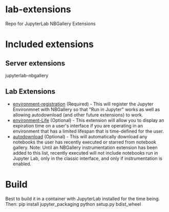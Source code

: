 # lab-extensions
Repo for JupyterLab NBGallery Extensions

# Included extensions
## Server extensions
jupyterlab-nbgallery

## Lab Extensions
* [environment-registration](environment-registration/README.md) (Required) - This will register the Jupyter Environmnet with NBGallery so that "Run in Jupyter" works as well as allowing autodownload (and other future extensions) to work.
* [environment-Life](environment-life/README.md) (Optional) - This extension will allow you to display an expiration time on a user's interface if you are operating in an environment that has a limited lifespan that is time-defined for the user.
* [autodownload](autodownload/README.md) (Optional) - This will automatically download any notebooks the user has recently executed or starred from notebook gallery.  Note: Until an NBGallery instrumentation extension has been added to this list, recently executed will not include notebooks run in Jupyter Lab, only in the classic interface, and only if instrumentation is enabled.

# Build
Best to build it in a container with JupyterLab installed for the time being.  Then:
pip install jupyter_packaging
python setup.py bdist_wheel
